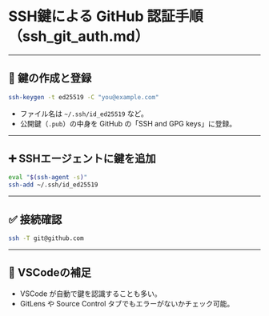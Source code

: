 # SSH鍵による GitHub 認証手順（ssh_git_auth.md）

---

## 🔑 鍵の作成と登録

```bash
ssh-keygen -t ed25519 -C "you@example.com"
```

- ファイル名は `~/.ssh/id_ed25519` など。
- 公開鍵（`.pub`）の中身を GitHub の「SSH and GPG keys」に登録。

---

## ➕ SSHエージェントに鍵を追加

```bash
eval "$(ssh-agent -s)"
ssh-add ~/.ssh/id_ed25519
```

---

## ✅ 接続確認

```bash
ssh -T git@github.com
```

---

## 🧩 VSCodeの補足

- VSCode が自動で鍵を認識することも多い。
- GitLens や Source Control タブでもエラーがないかチェック可能。

